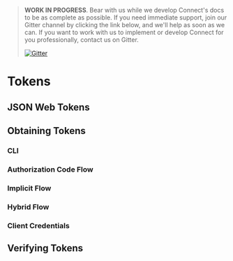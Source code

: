 > **WORK IN PROGRESS**. Bear with us while we develop Connect's docs to be as complete as possible. If you need immediate support, join our Gitter channel by clicking the link below, and we'll help as soon as we can. If you want to work with us to implement or develop Connect for you professionally, contact us on Gitter.
>
>[![Gitter](https://badges.gitter.im/anvilresearch/connect.svg)](https://gitter.im/anvilresearch/connect)

# Tokens

## JSON Web Tokens
## Obtaining Tokens
### CLI
### Authorization Code Flow
### Implicit Flow
### Hybrid Flow
### Client Credentials

## Verifying Tokens
